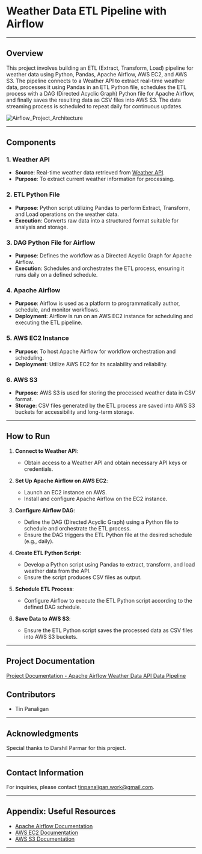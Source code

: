 # Weather Data ETL Pipeline with Airflow

---

## Overview

This project involves building an ETL (Extract, Transform, Load) pipeline for weather data using Python, Pandas, Apache Airflow, AWS EC2, and AWS S3. The pipeline connects to a Weather API to extract real-time weather data, processes it using Pandas in an ETL Python file, schedules the ETL process with a DAG (Directed Acyclic Graph) Python file for Apache Airflow, and finally saves the resulting data as CSV files into AWS S3. The data streaming process is scheduled to repeat daily for continuous updates.

![Airflow_Project_Architecture](https://github.com/tinpanaligan/airflow_data_engineering_project_weather_api/assets/116711183/fa75d9c3-e8ab-4305-9bec-fbb1776337c7)

---

## Components

### 1. Weather API

- **Source**: Real-time weather data retrieved from [Weather API](https://www.weatherapi.com/).
- **Purpose**: To extract current weather information for processing.

### 2. ETL Python File

- **Purpose**: Python script utilizing Pandas to perform Extract, Transform, and Load operations on the weather data.
- **Execution**: Converts raw data into a structured format suitable for analysis and storage.

### 3. DAG Python File for Airflow

- **Purpose**: Defines the workflow as a Directed Acyclic Graph for Apache Airflow.
- **Execution**: Schedules and orchestrates the ETL process, ensuring it runs daily on a defined schedule.

### 4. Apache Airflow

- **Purpose**: Airflow is used as a platform to programmatically author, schedule, and monitor workflows.
- **Deployment**: Airflow is run on an AWS EC2 instance for scheduling and executing the ETL pipeline.

### 5. AWS EC2 Instance

- **Purpose**: To host Apache Airflow for workflow orchestration and scheduling.
- **Deployment**: Utilize AWS EC2 for its scalability and reliability.

### 6. AWS S3

- **Purpose**: AWS S3 is used for storing the processed weather data in CSV format.
- **Storage**: CSV files generated by the ETL process are saved into AWS S3 buckets for accessibility and long-term storage.

---

## How to Run

1. **Connect to Weather API**:
   - Obtain access to a Weather API and obtain necessary API keys or credentials.

2. **Set Up Apache Airflow on AWS EC2**:
   - Launch an EC2 instance on AWS.
   - Install and configure Apache Airflow on the EC2 instance.

3. **Configure Airflow DAG**:
   - Define the DAG (Directed Acyclic Graph) using a Python file to schedule and orchestrate the ETL process.
   - Ensure the DAG triggers the ETL Python file at the desired schedule (e.g., daily).

4. **Create ETL Python Script**:
   - Develop a Python script using Pandas to extract, transform, and load weather data from the API.
   - Ensure the script produces CSV files as output.

5. **Schedule ETL Process**:
   - Configure Airflow to execute the ETL Python script according to the defined DAG schedule.

6. **Save Data to AWS S3**:
   - Ensure the ETL Python script saves the processed data as CSV files into AWS S3 buckets.

---

## Project Documentation

[Project Documentation - Apache Airflow Weather Data API Data Pipeline](https://alpine-dollar-b3b.notion.site/Project-Documentation-Apache-Airflow-Weather-Data-API-Data-Pipeline-b4892e09fb8d4c76a31b4e7adc7de98b?pvs=4)

## Contributors

- Tin Panaligan

---

## Acknowledgments

Special thanks to Darshil Parmar for this project.

---

## Contact Information

For inquiries, please contact tinpanaligan.work@gmail.com.

---

## Appendix: Useful Resources

- [Apache Airflow Documentation](https://airflow.apache.org/docs/)
- [AWS EC2 Documentation](https://docs.aws.amazon.com/ec2/index.html)
- [AWS S3 Documentation](https://docs.aws.amazon.com/s3/index.html)

---
